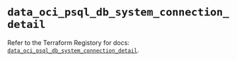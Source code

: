 # `data_oci_psql_db_system_connection_detail`

Refer to the Terraform Registory for docs: [`data_oci_psql_db_system_connection_detail`](https://registry.terraform.io/providers/oracle/oci/6.18.0/docs/data-sources/psql_db_system_connection_detail).
